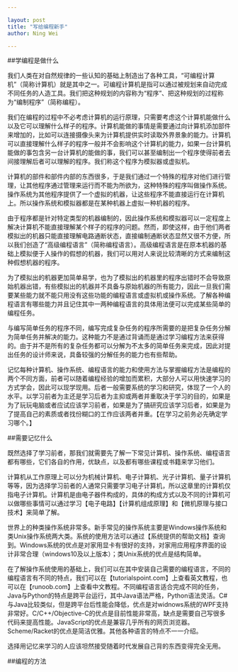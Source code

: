 ```yaml
---

layout: post
title: "写给编程新手"
author: Ning Wei

---
```


##学编程是做什么我们人类在对自然规律的一些认知的基础上制造出了各种工具，“可编程计算机”（简称计算机）就是其中之一。可编程计算机是指可以通过被规划来自动完成不同任务的人造工具。我们把这种规划的内容称为“程序”、把这种规划的过程称为“编制程序”（简称编程）。我们在编程的过程中不必考虑计算机的运行原理，只需要考虑这个计算机能做什么以及它可以理解什么样子的程序。计算机能做的事情是需要通过向计算机添加部件来增加的，比如可以连接摄像头来为计算机提供实时读取外界景象的能力。计算机可以直接理解什么样子的程序一般并不会影响这个计算机的能力，如果一台计算机能做的事包含另一台计算机的能做的事，我们可以甚至编制出一个程序使得前者去间接理解后者可以理解的程序。我们称这个程序为模拟器或虚拟机。计算机的部件和部件内部的东西很多，于是我们通过一个特殊的程序对他们进行管理，让其他程序通过管理来运行而不能为所欲为，这种特殊的程序叫做操作系统。操作系统为其他程序提供了一个虚拟的机器，让这些程序不能直接运行在计算机上。所以操作系统和模拟器都是在某种机器上虚拟一种机器的程序。由于程序都是针对特定类型的机器编制的，因此操作系统和模拟器可以一定程度上解决计算机不能直接理解某个样子的程序的问题。然而，即使这样，由于他们两者模拟出的机器只能直接理解电路通断状态，直接编制通断状态显然又很不方便，所以我们创造了“高级编程语言”（简称编程语言）。高级编程语言是在原本机器的基础上模拟便于人操作的假想的机器，我们可以用对人来说比较清晰的方式来编制这种假想机器的程序。为了模拟出的机器更加简单易学，也为了模拟出的机器里的程序出错时不会导致原始机器出错，有些模拟出的机器并不具备与原始机器的所有能力，因此一旦我们需要某些能力就不能只用没有这些功能的编程语言或虚拟机或操作系统。了解各种编程语言有哪些能力并且记住其中一两种编程语言的具体用法便可以完成某些简单的编程任务。与编写简单任务的程序不同，编写完成复杂任务的程序所需要的是把复杂任务分解为简单任务并解决的能力。这种能力不是通过背诵而是通过学习编程方法来获得的。由于并不是所有的复杂任务都可以分解为不太多的简单任务来完成，因此对提出任务的设计师来说，具备较强的分解任务的能力也有些帮助。记忆每种计算机、操作系统、编程语言的能力和使用方法与掌握编程方法是编程的两个不同方面，前者可以随着编程经验的增加而累积，大部分人可以用快速学习的方式学会，因此可以现学现用。后者一般需要系统的学习和研究，体现了一个人的水平。以学习前者为主还是学习后者为主抑或两者并重取决于学习的目的，如果是为了玩玩电脑或者应试应该学习前者，如果是为了搞研究应该学习后者，如果是为了提高自己的素质或者找份糊口的工作应该两者并重。【在学习之前务必先确定学习哪个。】##需要记忆什么既然选择了学习前者，那我们就需要先了解一下常见计算机、操作系统、编程语言都有哪些，它们各自的作用，优缺点，以及都有哪些课程或书籍来学习他们。计算机从工作原理上可以分为机械计算机、电子计算机、光子计算机、量子计算机等等，因为选择学习前者的人通常只需要学习电子计算机，所以这章里的计算机仅指电子计算机。计算机是由电子器件构成的，具体的构成方式以及不同的计算机可以做哪些事情可以通过学习【电子电路】【计算机组成原理】和【微机原理与接口技术】来简单了解。世界上的种类操作系统非常多。新手常见的操作系统主要是Windows操作系统和类Unix操作系统两大类。系统的使用方法可以通过【系统提供的帮助文档】查询到。Windows系统的优点是对家用显卡有很好的支持，对家用应用程序界面的设计非常合理（windows10及以上版本）；类Unix系统的优点是结构简单。在了解操作系统使用的基础上，我们可以在其中安装自己需要的编程语言，不同的编程语言有不同的特点，我们可以在【tutorialspoint.com】上查看英文教程，也可以在【runoob.com】上查看中文教程。不同编程语言适合完成不同的任务，Java与Python的特点是跨平台运行，其中Java语法严格，Python语法灵活。C#与Java比较类似，但是跨平台后性能会降低，优点是对widnows系统的WPF支持非常好。C/C++/Objective-C的优点是目前性能非常高，缺点是需要自己写很多代码来提高性能。JavaScript的优点是兼容几乎所有的网页浏览器。Scheme/Racket的优点是简洁优雅。其他各种语言的特点不一一介绍。选择用记忆来学习的人应该坦然接受随着时代发展自己背的东西变得完全无用。##编程的方法
